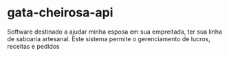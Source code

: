 # gata-cheirosa-api
Software destinado a ajudar minha esposa em sua empreitada, ter sua linha de saboaria artesanal. Este sistema permite o gerenciamento de lucros, receitas e pedidos
